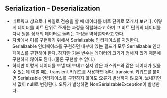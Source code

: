 ## Serialization - Deserialization

- 네트워크 상으로나 파일로 전송을 할 때 데이터를 비트 단위로 쪼개서 보낸다.
  이렇게 데이터를 비트 단위로 쪼개는 과정을 직렬화라고 하며
  그 비트 단위의 데이터를 다시 원본 상태의 데이터로 돌리는 과정을 역직렬화라고 한다.
- 자바에서 이를 구현하기 위해서 Serializable 인터페이스를 지원한다.
  Serializable 인터페이스를 구현하면 내부에 있는 필드가 모두 Serializable 인터페이스를 구현해야 한다.
  하지만 기본 변수는 데이터의 크기가 정해져 있기 때문에 구현하지 않아도 된다.
  (물론 구현할 수 없다.)
- 하지만 이렇게 데이터를 보낼 때 보내고 싶지 않은 패스워드와 같은 데이터가 있을 수 있는데
  이럴 때는 transient 키워드를 사용하면 된다.
  transient 키워드를 붙이면 Serialzable 인터페이스를 구현하지 않아도 오류가 발생하지 않으며,
  보내지면서 값이 null로 변경된다.
  오류가 발생하면 NonSerialzableException이 발생한다.